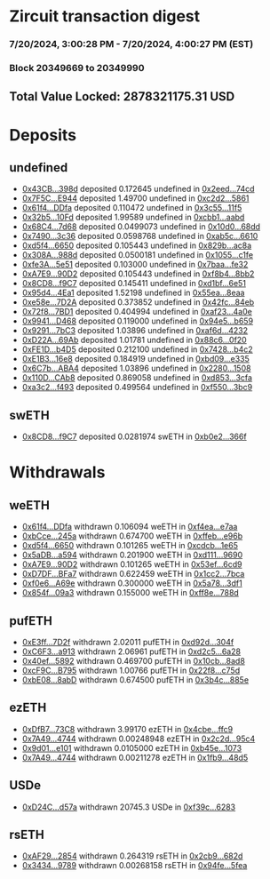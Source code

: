 # Zircuit transaction digest
### 7/20/2024, 3:00:28 PM - 7/20/2024, 4:00:27 PM (EST)
### Block 20349669 to 20349990

## Total Value Locked: 2878321175.31 USD

# Deposits
## undefined
- [0x43CB...398d](https://etherscan.io/address/0x43CB74a029a79ed152c154F4c7D9C057dDA4398d) deposited 0.172645 undefined in [0x2eed...74cd](https://etherscan.io/tx/0x43CB74a029a79ed152c154F4c7D9C057dDA4398d)
- [0x7F5C...E944](https://etherscan.io/address/0x7F5Cf8D9B7edF036A5f639a793DBe3979Ff1E944) deposited 1.49700 undefined in [0xc2d2...5861](https://etherscan.io/tx/0x7F5Cf8D9B7edF036A5f639a793DBe3979Ff1E944)
- [0x61f4...DDfa](https://etherscan.io/address/0x61f4562cCF62c3143649e224F65e561Ab514DDfa) deposited 0.110472 undefined in [0x3c55...11f5](https://etherscan.io/tx/0x61f4562cCF62c3143649e224F65e561Ab514DDfa)
- [0x32b5...10Fd](https://etherscan.io/address/0x32b5eC49b7737F3E07c3aE52105802bf4dff10Fd) deposited 1.99589 undefined in [0xcbb1...aabd](https://etherscan.io/tx/0x32b5eC49b7737F3E07c3aE52105802bf4dff10Fd)
- [0x68C4...7d68](https://etherscan.io/address/0x68C48D3054822EA35E018AC759B5155e3DBf7d68) deposited 0.0499073 undefined in [0x10d0...68dd](https://etherscan.io/tx/0x68C48D3054822EA35E018AC759B5155e3DBf7d68)
- [0x7490...3c36](https://etherscan.io/address/0x74906751B93b3611321f3473FF807e309E0e3c36) deposited 0.0598768 undefined in [0xab5c...6610](https://etherscan.io/tx/0x74906751B93b3611321f3473FF807e309E0e3c36)
- [0xd5f4...6650](https://etherscan.io/address/0xd5f4e08a17B51fED16CD4F2B0c855ED403406650) deposited 0.105443 undefined in [0x829b...ac8a](https://etherscan.io/tx/0xd5f4e08a17B51fED16CD4F2B0c855ED403406650)
- [0x308A...988d](https://etherscan.io/address/0x308ACb1DE95cE4a43Bdc5cbcfFA47e67ad5c988d) deposited 0.0500181 undefined in [0x1055...c1fe](https://etherscan.io/tx/0x308ACb1DE95cE4a43Bdc5cbcfFA47e67ad5c988d)
- [0xfe3A...5e51](https://etherscan.io/address/0xfe3A3DFF8646CE5Ec6f8797BE5e599c961055e51) deposited 0.103000 undefined in [0x7baa...fe32](https://etherscan.io/tx/0xfe3A3DFF8646CE5Ec6f8797BE5e599c961055e51)
- [0xA7E9...90D2](https://etherscan.io/address/0xA7E932400d9A91049E49cA2d92d4E922a45490D2) deposited 0.105443 undefined in [0xf8b4...8bb2](https://etherscan.io/tx/0xA7E932400d9A91049E49cA2d92d4E922a45490D2)
- [0x8CD8...f9C7](https://etherscan.io/address/0x8CD847Abc9F7013C5593Ba669E0ae8E08C85f9C7) deposited 0.145411 undefined in [0xd1bf...6e51](https://etherscan.io/tx/0x8CD847Abc9F7013C5593Ba669E0ae8E08C85f9C7)
- [0x95d4...4Ea1](https://etherscan.io/address/0x95d4293d6C203662cEa0F44c94D0584c99154Ea1) deposited 1.52198 undefined in [0x55ea...8eaa](https://etherscan.io/tx/0x95d4293d6C203662cEa0F44c94D0584c99154Ea1)
- [0xe58e...7D2A](https://etherscan.io/address/0xe58e9D6244d9D206c2c9BC0Ea36b2aEA974B7D2A) deposited 0.373852 undefined in [0x42fc...84eb](https://etherscan.io/tx/0xe58e9D6244d9D206c2c9BC0Ea36b2aEA974B7D2A)
- [0x72f8...7BD1](https://etherscan.io/address/0x72f829c5CA3554Aa48E33df913AD60817cE57BD1) deposited 0.404994 undefined in [0xaf23...4a0e](https://etherscan.io/tx/0x72f829c5CA3554Aa48E33df913AD60817cE57BD1)
- [0x9941...D468](https://etherscan.io/address/0x99417bC90BEA992977Ad718ac75e1C92445cD468) deposited 0.119000 undefined in [0x94e5...b659](https://etherscan.io/tx/0x99417bC90BEA992977Ad718ac75e1C92445cD468)
- [0x9291...7bC3](https://etherscan.io/address/0x9291BF5ee8B8ED7D0f4fF75146f4763665007bC3) deposited 1.03896 undefined in [0xaf6d...4232](https://etherscan.io/tx/0x9291BF5ee8B8ED7D0f4fF75146f4763665007bC3)
- [0xD22A...69Ab](https://etherscan.io/address/0xD22AC13eB45a59477744318e1ae2ACb0ec1769Ab) deposited 1.01781 undefined in [0x88c6...0f20](https://etherscan.io/tx/0xD22AC13eB45a59477744318e1ae2ACb0ec1769Ab)
- [0xFE1D...b4D5](https://etherscan.io/address/0xFE1D789A673E03Df8B0E18fBAFa6612A7228b4D5) deposited 0.212100 undefined in [0x7428...b4c2](https://etherscan.io/tx/0xFE1D789A673E03Df8B0E18fBAFa6612A7228b4D5)
- [0xE1B3...16e8](https://etherscan.io/address/0xE1B33F3b6c8aeC11E6A49F341da945002b0D16e8) deposited 0.184919 undefined in [0xbd09...e335](https://etherscan.io/tx/0xE1B33F3b6c8aeC11E6A49F341da945002b0D16e8)
- [0x6C7b...ABA4](https://etherscan.io/address/0x6C7bFfD4B7b72187c76779dd4ffefCb53cB3ABA4) deposited 1.03896 undefined in [0x2280...1508](https://etherscan.io/tx/0x6C7bFfD4B7b72187c76779dd4ffefCb53cB3ABA4)
- [0x110D...CAb8](https://etherscan.io/address/0x110DB0d013b4683b0E2574B3ADe9ca922cc0CAb8) deposited 0.869058 undefined in [0xd853...3cfa](https://etherscan.io/tx/0x110DB0d013b4683b0E2574B3ADe9ca922cc0CAb8)
- [0xa3c2...f493](https://etherscan.io/address/0xa3c274D558658538F76661e403aD71Aaf342f493) deposited 0.499564 undefined in [0xf550...3bc9](https://etherscan.io/tx/0xa3c274D558658538F76661e403aD71Aaf342f493)
## swETH
- [0x8CD8...f9C7](https://etherscan.io/address/0x8CD847Abc9F7013C5593Ba669E0ae8E08C85f9C7) deposited 0.0281974 swETH in [0xb0e2...366f](https://etherscan.io/tx/0x8CD847Abc9F7013C5593Ba669E0ae8E08C85f9C7)
# Withdrawals
## weETH
- [0x61f4...DDfa](https://etherscan.io/address/0x61f4562cCF62c3143649e224F65e561Ab514DDfa) withdrawn 0.106094 weETH in [0xf4ea...e7aa](https://etherscan.io/tx/0x61f4562cCF62c3143649e224F65e561Ab514DDfa)
- [0xbCce...245a](https://etherscan.io/address/0xbCce2D3a2f65D4E9637AD6943370Bb483F78245a) withdrawn 0.674700 weETH in [0xffeb...e96b](https://etherscan.io/tx/0xbCce2D3a2f65D4E9637AD6943370Bb483F78245a)
- [0xd5f4...6650](https://etherscan.io/address/0xd5f4e08a17B51fED16CD4F2B0c855ED403406650) withdrawn 0.101265 weETH in [0xcdcb...1e65](https://etherscan.io/tx/0xd5f4e08a17B51fED16CD4F2B0c855ED403406650)
- [0x5aDB...a594](https://etherscan.io/address/0x5aDB4E1f576358443152fdd4a7fee2C85df4a594) withdrawn 0.201900 weETH in [0xd111...9690](https://etherscan.io/tx/0x5aDB4E1f576358443152fdd4a7fee2C85df4a594)
- [0xA7E9...90D2](https://etherscan.io/address/0xA7E932400d9A91049E49cA2d92d4E922a45490D2) withdrawn 0.101265 weETH in [0x53ef...6cd9](https://etherscan.io/tx/0xA7E932400d9A91049E49cA2d92d4E922a45490D2)
- [0xD7DF...BFa7](https://etherscan.io/address/0xD7DF7E085214743530afF339aFC420c7c720BFa7) withdrawn 0.622459 weETH in [0x1cc2...7bca](https://etherscan.io/tx/0xD7DF7E085214743530afF339aFC420c7c720BFa7)
- [0xf0e6...A69e](https://etherscan.io/address/0xf0e65cC281ba03aa9F7561224b128E69E6b0A69e) withdrawn 0.300000 weETH in [0x5a78...3df1](https://etherscan.io/tx/0xf0e65cC281ba03aa9F7561224b128E69E6b0A69e)
- [0x854f...09a3](https://etherscan.io/address/0x854fa27ed1F361a4ce85aA8E9A67B64488A509a3) withdrawn 0.155000 weETH in [0xff8e...788d](https://etherscan.io/tx/0x854fa27ed1F361a4ce85aA8E9A67B64488A509a3)
## pufETH
- [0xE3ff...7D2f](https://etherscan.io/address/0xE3fff4C634CCCF5ECF02a599F724b7e5E6D77D2f) withdrawn 2.02011 pufETH in [0xd92d...304f](https://etherscan.io/tx/0xE3fff4C634CCCF5ECF02a599F724b7e5E6D77D2f)
- [0xC6F3...a913](https://etherscan.io/address/0xC6F3A068515c91C18F309fA2C194B01e62e8a913) withdrawn 2.06961 pufETH in [0xd2c5...6a28](https://etherscan.io/tx/0xC6F3A068515c91C18F309fA2C194B01e62e8a913)
- [0x40ef...5892](https://etherscan.io/address/0x40efFee631E4AeC99F1250aAbFb72040D3be5892) withdrawn 0.469700 pufETH in [0x10cb...8ad8](https://etherscan.io/tx/0x40efFee631E4AeC99F1250aAbFb72040D3be5892)
- [0xcF9C...B795](https://etherscan.io/address/0xcF9CbecbEe74e3dE9aCD68cBcA714daCdfA6B795) withdrawn 1.00766 pufETH in [0x22f8...c75d](https://etherscan.io/tx/0xcF9CbecbEe74e3dE9aCD68cBcA714daCdfA6B795)
- [0xbE08...8abD](https://etherscan.io/address/0xbE085c573AFdB8ab9904E80A1Cd9Bb9964a68abD) withdrawn 0.674500 pufETH in [0x3b4c...885e](https://etherscan.io/tx/0xbE085c573AFdB8ab9904E80A1Cd9Bb9964a68abD)
## ezETH
- [0xDfB7...73C8](https://etherscan.io/address/0xDfB79Cf0dD1890f13EF73f5e248b9D61172173C8) withdrawn 3.99170 ezETH in [0x4cbe...ffc9](https://etherscan.io/tx/0xDfB79Cf0dD1890f13EF73f5e248b9D61172173C8)
- [0x7A49...4744](https://etherscan.io/address/0x7A493Be5c2ce014cD049Bf178a1ac0Db1B434744) withdrawn 0.00248948 ezETH in [0x2c2d...95c4](https://etherscan.io/tx/0x7A493Be5c2ce014cD049Bf178a1ac0Db1B434744)
- [0x9d01...e101](https://etherscan.io/address/0x9d01c898795139088C2daf6b17F622fE2199e101) withdrawn 0.0105000 ezETH in [0xb45e...1073](https://etherscan.io/tx/0x9d01c898795139088C2daf6b17F622fE2199e101)
- [0x7A49...4744](https://etherscan.io/address/0x7A493Be5c2ce014cD049Bf178a1ac0Db1B434744) withdrawn 0.00211278 ezETH in [0x1fb9...48d5](https://etherscan.io/tx/0x7A493Be5c2ce014cD049Bf178a1ac0Db1B434744)
## USDe
- [0xD24C...d57a](https://etherscan.io/address/0xD24Cfe2d0fa81369ca6291c28ac5426e16B6d57a) withdrawn 20745.3 USDe in [0xf39c...6283](https://etherscan.io/tx/0xD24Cfe2d0fa81369ca6291c28ac5426e16B6d57a)
## rsETH
- [0xAF29...2854](https://etherscan.io/address/0xAF29F7119DAaCA99d290D25b40b9E92f35432854) withdrawn 0.264319 rsETH in [0x2cb9...682d](https://etherscan.io/tx/0xAF29F7119DAaCA99d290D25b40b9E92f35432854)
- [0x3434...9789](https://etherscan.io/address/0x34349c5569e7B846c3558961552D2202760A9789) withdrawn 0.00268158 rsETH in [0x94fe...5fea](https://etherscan.io/tx/0x34349c5569e7B846c3558961552D2202760A9789)
